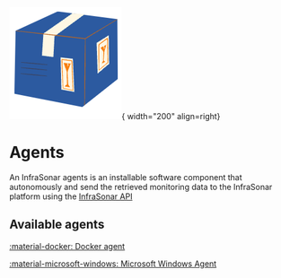 ![Software Package](../../images/software_package.png){ width="200" align=right}

# Agents

An InfraSonar agents is an installable software component that autonomously and send the retrieved monitoring data to the InfraSonar platform using the [InfraSonar API](../../api/asset/insert-check-data.md)

## Available agents

[:material-docker: Docker agent](docker.md)
  
[:material-microsoft-windows: Microsoft Windows Agent](microsoft_windows.md)
